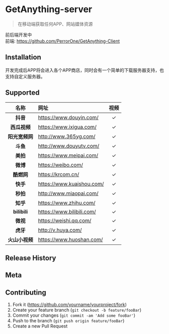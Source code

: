 # GetAnything-server
> 在移动端获取任何APP、网站媒体资源

前后端开发中 <br>
前端: https://github.com/PerrorOne/GetAnything-Client

## Installation
开发完成后APP将会进入各个APP商店，同时会有一个简单的下载服务器支持，也支持自定义服务器。

## Supported
| 名称 | 网址 | 视频 |
| :--: | :-- | :-----: |
| **抖音** | <https://www.douyin.com/>    |✓|
| **西瓜视频** | <https://www.ixigua.com/>        |✓|
| **阳光宽频网**          | <http://www.365yg.com/>              |✓|
| **斗鱼**        | <http://www.douyutv.com/>            |✓|
| **美拍**        | <https://www.meipai.com/>            |✓|
| **微博**        | <https://weibo.com/>            |✓|
| **酷燃网**        | <https://krcom.cn/>            |✓|
| **快手**        | <https://www.kuaishou.com/>            |✓|
| **秒拍**        | <http://www.miaopai.com/>            |✓|
| **知乎**        | <https://www.zhihu.com/>            |✓|
| **bilibili**        | <https://www.bilibili.com/>            |✓|
| **微视**        | <https://weishi.qq.com/>            |✓|
| **虎牙**        | <http://v.huya.com/>            |✓|
| **火山小视频**        | <https://www.huoshan.com/>            |✓|

## Release History

## Meta



## Contributing

1. Fork it (<https://github.com/yourname/yourproject/fork>)
2. Create your feature branch (`git checkout -b feature/fooBar`)
3. Commit your changes (`git commit -am 'Add some fooBar'`)
4. Push to the branch (`git push origin feature/fooBar`)
5. Create a new Pull Request
